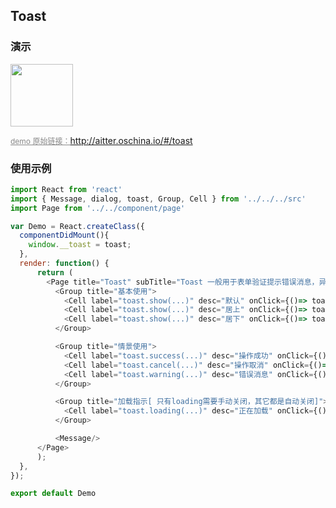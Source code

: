 ## Toast

### 演示

<img width="100" src="http://qr.topscan.com/api.php?text=http://aitter.oschina.io/#/toast"/>

<a href="http://aitter.oschina.io/#/toast" target="_blank" style="font-size:12px;color:#888;">demo 原始链接：http://aitter.oschina.io/#/toast</a>


### 使用示例

``` javascript
import React from 'react'
import { Message, dialog, toast, Group, Cell } from '../../../src'
import Page from '../../component/page'

var Demo = React.createClass({
  componentDidMount(){
    window.__toast = toast;
  },
  render: function() {
      return (
        <Page title="Toast" subTitle="Toast 一般用于表单验证提示错误消息，异步提交显示 loading, 异步结束，显示提交结果状态">
          <Group title="基本使用">
            <Cell label="toast.show(...)" desc="默认" onClick={()=> toast.show('手机号格式不正确')} />
            <Cell label="toast.show(...)" desc="居上" onClick={()=> toast.show({message:'正在使用wifi网络', position:'top'})} />
            <Cell label="toast.show(...)" desc="居下" onClick={()=> toast.show({message:'复制成功', position:'bottom'})} />
          </Group>

          <Group title="情景使用">
            <Cell label="toast.success(...)" desc="操作成功" onClick={()=> toast.success('操作成功')} />
            <Cell label="toast.cancel(...)" desc="操作取消" onClick={()=> toast.cancel('操作失败')} />
            <Cell label="toast.warning(...)" desc="错误消息" onClick={()=> toast.warning('手机号格式不正确')} />
          </Group>

          <Group title="加载指示[ 只有loading需要手动关闭，其它都是自动关闭]">
            <Cell label="toast.loading(...)" desc="正在加载" onClick={()=> {toast.loading('正在加载'); setTimeout(toast.hide, 2000); }} />
          </Group>

          <Message/>
      </Page>
      );
  },
});

export default Demo

```
